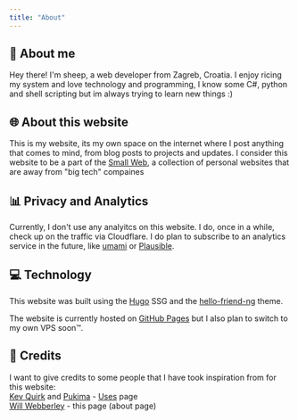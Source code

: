 ```yaml
---
title: "About"
---
```


## 🐏 About me
Hey there! I'm sheep, a web developer from Zagreb, Croatia. I enjoy ricing my system and love technology and programming, I know some C#, python and shell scripting but im always trying to learn new things :)

## 🌐 About this website
This is my website, its my own space on the internet where I post anything that comes to mind, from blog posts to projects and updates.
I consider this website to be a part of the [Small Web](https://ar.al/2020/08/07/what-is-the-small-web/), a collection of personal websites that are away from "big tech" compaines

## 📊 Privacy and Analytics
Currently, I don't use any analyitcs on this website. I do, once in a while, check up on the traffic via Cloudflare.
I do plan to subscribe to an analytics service in the future, like [umami](https://umami.is/) or [Plausible](https://plausible.io/).

## 💻 Technology
This website was built using the [Hugo](https://gohugo.io) SSG and the [hello-friend-ng](https://github.com/rhazdon/hugo-theme-hello-friend-ng) theme.

The website is currently hosted on [GitHub Pages](https://github.com/pages) but I also plan to switch to my own VPS soon™️.

## 👏 Credits
I want to give credits to some people that I have took inspiration from for this website:\
[Kev Quirk](https://kevq.uk) and [Pukima](https://pukima.site) - [Uses](https://sheepdev.xyz/uses) page\
[Will Webberley](https://wilw.dev) - this page (about page)


